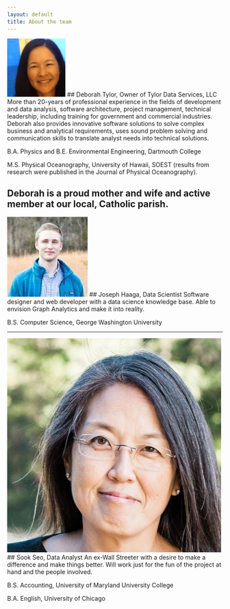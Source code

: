 ```yaml
---
layout: default
title: About the team
---
```

<img src="images/DT_pic.jpg"> 
## Deborah Tylor, Owner of Tylor Data Services, LLC
More than 20-years of professional experience in the fields of development and data analysis, software architecture, project management, technical leadership, including training for government and commercial industries. Deborah also provides innovative software solutions to solve complex business and analytical requirements, uses sound problem solving and communication skills to translate analyst needs into technical solutions.  

B.A. Physics and B.E. Environmental Engineering, Dartmouth College 

M.S. Physical Oceanography, University of Hawaii, SOEST (results from research were published in the Journal of Physical Oceanography).

Deborah is a proud mother and wife and active member at our local, Catholic parish.
---

<img src="images/JH.jpg">
## Joseph Haaga, Data Scientist
Software designer and web developer with a data science knowledge base. 
Able to envision Graph Analytics and make it into reality.

B.S. Computer Science, George Washington University

---

<img src="images/ss.jpg">
## Sook Seo, Data Analyst
An ex-Wall Streeter with a desire to make a difference and make things better. 
Will work just for the fun of the project at hand and the people involved. 

B.S. Accounting, University of Maryland University College

B.A. English, University of Chicago
